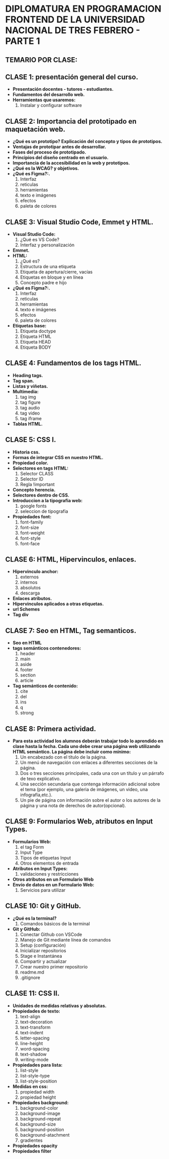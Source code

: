 # DIPLOMATURA EN PROGRAMACION FRONTEND DE LA UNIVERSIDAD NACIONAL DE TRES FEBRERO - PARTE 1

## TEMARIO POR CLASE:

## **CLASE 1: presentación general del curso.**

- **Presentación docentes - tutores - estudiantes.**
- **Fundamentos del desarrollo web.**
- **Herramientas que usaremos:**
  1. Instalar y configurar software


## **CLASE 2: Importancia del prototipado en maquetación web.**

- **¿Qué es un prototipo? Explicación del concepto y tipos de prototipos.**
- **Ventajas de prototipar antes de desarrollar.**
- **Fases del proceso de prototipado.**
- **Principios del diseño centrado en el usuario.**
- **Importancia de la accesibilidad en la web y prototipos.**
- **¿Qué es la WCAG? y objetivos.**
- **¿Qué es Figma?:.**
  1. Interfaz
  2. reticulas
  3. herramientas
  4. texto e imágenes
  5. efectos
  6. paleta de colores


## **CLASE 3: Visual Studio Code, Emmet y HTML.**

- **Visual Studio Code:**
  1. ¿Qué es VS Code?
  2. Interfaz y personalización
- **Emmet.**
- **HTML:**
  1. ¿Qué es?
  2. Estructura de una etiqueta
  3. Etiqueta de apertura/cierre, vacías
  4. Etiquetas en bloque y en línea
  5. Concepto padre e hijo
- **¿Qué es Figma?:.**
  1. Interfaz
  2. reticulas
  3. herramientas
  4. texto e imágenes
  5. efectos
  6. paleta de colores
- **Etiquetas base:**
  1. Etiqueta doctype
  2. Etiqueta HTML
  3. Etiqueta HEAD
  4. Etiqueta BODY 


## **CLASE 4: Fundamentos de los tags HTML.**

- **Heading tags.**
- **Tag span.**
- **Listas y viñetas.**
- **Multimedia:**
  1. tag img
  2. tag figure
  3. tag audio 
  4. tag video 
  5. tag iframe 
- **Tablas HTML.**


## **CLASE 5: CSS I.**

- **Historia css.**
- **Formas de integrar CSS en nuestro HTML.**
- **Propiedad color.**
- **Selectores en tags HTML:**
  1. Selector CLASS
  2. Selector ID
  3. Regla !important
- **Concepto herencia.**
- **Selectores dentro de CSS.**
- **Introduccion a la tipografia web:**
  1. google fonts
  2. seleccion de tipografia
- **Propiedades font:**
  1. font-family
  2. font-size
  3. font-weight
  4. font-style
  5. font-face


## **CLASE 6: HTML, Hipervinculos, enlaces.**

- **Hipervinculo anchor:**
  1. externos
  2. internos
  3. absolutos
  4. descarga
- **Enlaces atributos.**
- **Hipervinculos aplicados a otras etiquetas.**
- **url Schemes**
- **Tag div**

## **CLASE 7: Seo en HTML, Tag semanticos.**

- **Seo en HTML**
- **tags semánticos contenedores:**
  1. header
  2. main
  3. aside
  4. footer
  5. section
  6. article
- **Tag semánticos de contenido:**
  1. cite
  2. del
  3. ins
  4. q
  5. strong 


## **CLASE 8: Primera actividad.**

- **Para esta actividad los alumnos deberán trabajar todo lo aprendido en clase hasta la fecha. Cada uno debe crear una página web utilizando HTML semántico. La página debe incluir como mínimo:**
  1. Un encabezado con el título de la página.
  2. Un menú de navegación con enlaces a diferentes secciones de la página.
  3. Dos o tres secciones principales, cada una con un título y un párrafo de texo explicativo.
  4. Una sección secundaria que contenga información adicional sobre el tema (por ejemplo, una galeria de imágenes, un video, una infografía,etc.).
  5. Un pie de página con información sobre el autor o los autores de la página y una nota de derechos de autor(opcional). 


## **CLASE 9: Formularios Web, atributos en Input Types.**

- **Formularios Web:**
  1. el tag Form
  2. Input Type
  3. Tipos de etiquetas Input
  4. Otros elementos de entrada
- **Atributos en Input Types:**
  1. validaciones y restricciones
- **Otros atributos en un Formulario Web**
- **Envío de datos en un Formulario Web:**
  1. Servicios para utilizar


## **CLASE 10: Git y GitHub.**

- **¿Qué es la terminal?**
  1. Comandos básicos de la terminal
- **Git y GitHub:**
  1. Conectar Github con VSCode
  2. Manejo de Git mediante línea de comandos
  3. Setup (configuración)
  4. Inicializar repositorios
  5. Stage e Instantánea
  6. Compartir y actualizar
  7. Crear nuestro primer repositorio
  8. readme.md
  9. .gitignore
   

## **CLASE 11: CSS II.**

- **Unidades de medidas relativas y absolutas.**
- **Propiedades de texto:**
  1. text-align
  2. text-decoration
  3. text-transform
  4. text-indent
  5. letter-spacing
  6. line-height
  7. word-spacing
  8. text-shadow
  9. writing-mode
- **Propiedades para lista:**
  1. list-style
  2. list-style-type
  3. list-style-position
- **Medidas en css:**
  1. propiedad width
  2. propiedad height
- **Propiedades background:**
  1. background-color
  2. background-image
  3. background-repeat
  4. background-size
  5. background-position
  6. background-atachment
  7. gradientes
- **Propiedades opacity**
- **Propiedades filter**
  